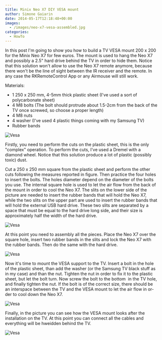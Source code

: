 ```yaml
---
title: Minix Neo X7 DIY VESA mount
author: Simone Gaiarin
date: 2014-05-17T12:18:48+00:00
images:
  - /images/neo-x7-vesa-assembled.jpg
categories:
  - HowTo
---
```

In this post I'm going to show you how to build a TV VESA mount 200 x 200 for the Minix Neo X7 for few euros. The mount is used to hang the Neo X7 and possibly a 2.5" hard drive behind the TV in order to hide them. Notice that this solution won't allow to use the Neo X7 remote anymore, because there won't be the line of sight between the IR receiver and the remote. In any case the RKRemoteControl App or any Airmouse will still work.<!--more-->

Materials:
  * 1 250 x 250 mm, 4-5mm thick plastic sheet (I've used a sort of polycarbonate sheet)
  * 4 M8 bolts (The bolt should protrude about 1.5-2cm from the back of the TV once screwed, so choose a proper length)
  * 4 M8 nuts
  * 4 washer (I've used 4 plastic things coming with my Samsung TV)
  * Rubber bands

![Vesa](/images/neo-x7-vesa-nut-and-bolts.jpg)

Firstly, you need to perform the cuts on the plastic sheet, this is the only "complex" operation. To perform the cuts, I've used a Dremel with a diamond wheel. Notice that this solution produce a lot of plastic (possibly toxic) dust.

Cut a 250 x 250 mm square from the plastic sheet and perform the other cuts following the measures reported in figure. Then practice the four holes to insert the bolts. The holes diameter depend on the diameter of the bolts you use. The internal square hole is used to let the air flow from the back of the mount in order to cool the Neo X7. The slits on the lower side of the picture are needed to insert the rubber bands that will hold the Neo X7, while the two slits on the upper part are used to insert the rubber bands that will hold the external USB hard drive. These two slits are separated by a space that must be equal to the hard drive long side, and their size is approximately half the width of the hard drive.

![Vesa](/images/neo-x7-vesa-finished.jpg)

At this point you need to assembly all the pieces. Place the Neo X7 over the square hole, insert two rubber bands in the slits and lock the Neo X7 with the rubber bands. Then do the same with the hard drive.

![Vesa](/images/neo-x7-vesa-assembled.jpg)

Now it's time to mount the VESA support to the TV. Insert a bolt in the hole of the plastic sheet, than add the washer (or the Samsung TV black stuff as in my case) and than the nut. T<span id="result_box" class="short_text" lang="en"><span class="hps">ighten the nut in order to fix it to the plastic sheet, but let the bolt turn. Now screw the bolt to the bottom  in the TV hole, and finally tighten the nut. If the bolt is of the correct size, there should be an interspace between the TV and the VESA mount to let the air flow in order to cool down the Neo X7.</span></span>

![Vesa](/images/neo-x7-vesa-bolt-detail.jpg)

Finally, in the picture you can see how the VESA mount looks after the installation on the TV. At this point you can connect all the cables and everything will be hweidden behind the TV.

![Vesa](/images/neo-x7-vesa-mounted.jpg)
